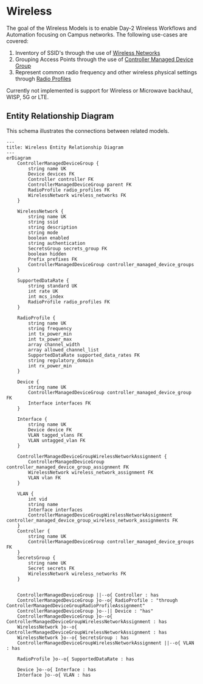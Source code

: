# Wireless

The goal of the Wireless Models is to enable Day-2 Wireless Workflows and Automation focusing on Campus networks. The following use-cases are covered:

1. Inventory of SSID's through the use of [Wireless Networks](wirelessnetwork.md)
2. Grouping Access Points through the use of [Controller Managed Device Group](../dcim/controllermanageddevicegroup.md)
3. Represent common radio frequency and other wireless physical settings through [Radio Profiles](radioprofile.md)

Currently not implemented is support for Wireless or Microwave backhaul, WISP, 5G or LTE.

## Entity Relationship Diagram

This schema illustrates the connections between related models.

```mermaid
---
title: Wireless Entity Relationship Diagram
---
erDiagram
    ControllerManagedDeviceGroup {
        string name UK
        Device devices FK
        Controller controller FK
        ControllerManagedDeviceGroup parent FK
        RadioProfile radio_profiles FK
        WirelessNetwork wireless_networks FK
    }

    WirelessNetwork {
        string name UK
        string ssid
        string description
        string mode
        boolean enabled
        string authentication
        SecretsGroup secrets_group FK
        boolean hidden
        Prefix prefixes FK
        ControllerManagedDeviceGroup controller_managed_device_groups
    }

    SupportedDataRate {
        string standard UK
        int rate UK
        int mcs_index
        RadioProfile radio_profiles FK
    }

    RadioProfile {
        string name UK
        string frequency
        int tx_power_min
        int tx_power_max
        array channel_width
        array allowed_channel_list
        SupportedDataRate supported_data_rates FK
        string regulatory_domain
        int rx_power_min
    }

    Device {
        string name UK
        ControllerManagedDeviceGroup controller_managed_device_group FK
        Interface interfaces FK
    }

    Interface {
        string name UK
        Device device FK
        VLAN tagged_vlans FK
        VLAN untagged_vlan FK
    }

    ControllerManagedDeviceGroupWirelessNetworkAssignment {
        ControllerManagedDeviceGroup controller_managed_device_group_assignment FK
        WirelessNetwork wireless_network_assignment FK
        VLAN vlan FK
    }

    VLAN {
        int vid
        string name
        Interface interfaces
        ControllerManagedDeviceGroupWirelessNetworkAssignment controller_managed_device_group_wireless_network_assignments FK
    }
    Controller {
        string name UK
        ControllerManagedDeviceGroup controller_managed_device_groups FK
    }
    SecretsGroup {
        string name UK
        Secret secrets FK
        WirelessNetwork wireless_networks FK
    }
    

    ControllerManagedDeviceGroup ||--o{ Controller : has
    ControllerManagedDeviceGroup }o--o{ RadioProfile : "through ControllerManagedDeviceGroupRadioProfileAssignment"
    ControllerManagedDeviceGroup }o--|| Device : "has"
    ControllerManagedDeviceGroup }o--o{ ControllerManagedDeviceGroupWirelessNetworkAssignment : has
    WirelessNetwork }o--o{ ControllerManagedDeviceGroupWirelessNetworkAssignment : has
    WirelessNetwork }o--o{ SecretsGroup : has
    ControllerManagedDeviceGroupWirelessNetworkAssignment ||--o{ VLAN : has

    RadioProfile }o--o{ SupportedDataRate : has

    Device }o--o{ Interface : has
    Interface }o--o{ VLAN : has 
```
